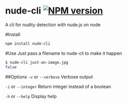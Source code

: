 nude-cli [![NPM version](https://badge.fury.io/js/nude-cli.png)](http://badge.fury.io/js/nude-cli)
========
A cli for nudity detection with nude.js on node

#Install
```sh
npm install nude-cli
```

#Use
Just pass a filename to nude-cli to make it happen
```sh
$ nude-cli just-an-image.jpg
false
```

##Options
`-v` or `--verbose` Verbose output

`-i` or `--integer` Return integer instead of a boolean

`-h` or `--help` Display help
